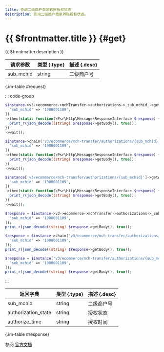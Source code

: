 ```yaml
---
title: 查询二级商户商家转账授权状态
description: 查询二级商户商家转账授权状态。
---
```


# {{ $frontmatter.title }} {#get}

{{ $frontmatter.description }}

| 请求参数 | 类型 {.type} | 描述 {.desc}
| --- | --- | ---
| sub_mchid | string | 二级商户号

{.im-table #request}

::: code-group

```php [异步纯链式]
$instance->v3->ecommerce->mchTransfer->authorizations->_sub_mchid_->getAsync([
  'sub_mchid' => '1900001109',
])
->then(static function(\Psr\Http\Message\ResponseInterface $response) {
  print_r(json_decode((string) $response->getBody(), true));
})
->wait();
```

```php [异步声明式]
$instance->chain('v3/ecommerce/mch-transfer/authorizations/{sub_mchid}')->getAsync([
  'sub_mchid' => '1900001109',
])
->then(static function(\Psr\Http\Message\ResponseInterface $response) {
  print_r(json_decode((string) $response->getBody(), true));
})
->wait();
```

```php [异步属性式]
$instance['v3/ecommerce/mch-transfer/authorizations/{sub_mchid}']->getAsync([
  'sub_mchid' => '1900001109',
])
->then(static function(\Psr\Http\Message\ResponseInterface $response) {
  print_r(json_decode((string) $response->getBody(), true));
})
->wait();
```

```php [同步纯链式]
$response = $instance->v3->ecommerce->mchTransfer->authorizations->_sub_mchid_->get([
  'sub_mchid' => '1900001109',
]);
print_r(json_decode((string) $response->getBody(), true));
```

```php [同步声明式]
$response = $instance->chain('v3/ecommerce/mch-transfer/authorizations/{sub_mchid}')->get([
  'sub_mchid' => '1900001109',
]);
print_r(json_decode((string) $response->getBody(), true));
```

```php [同步属性式]
$response = $instance['v3/ecommerce/mch-transfer/authorizations/{sub_mchid}']->get([
  'sub_mchid' => '1900001109',
]);
print_r(json_decode((string) $response->getBody(), true));
```

:::

| 返回字典 | 类型 {.type} | 描述 {.desc}
| --- | --- | ---
| sub_mchid | string | 二级商户号
| authorization_state | string | 授权状态
| authorize_time | string | 授权时间

{.im-table #response}

参阅 [官方文档](https://pay.weixin.qq.com/docs/partner/apis/platsolution-mch-transfer/authorization/get-authorization.html)
